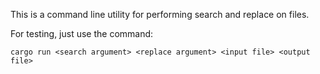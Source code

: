 This is a command line utility for performing search and replace on files. 

For testing, just use the command:
```
cargo run <search argument> <replace argument> <input file> <output file>
```
